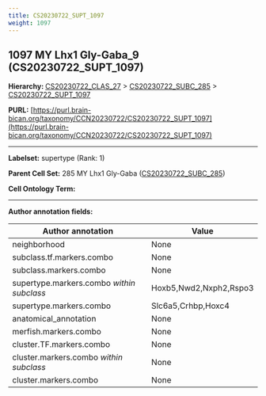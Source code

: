 ```yaml
---
title: CS20230722_SUPT_1097
weight: 1097
---
```

## 1097 MY Lhx1 Gly-Gaba_9 (CS20230722_SUPT_1097)
<b>Hierarchy: </b>
[CS20230722_CLAS_27](../CS20230722_CLAS_27) >
[CS20230722_SUBC_285](../CS20230722_SUBC_285) >
[CS20230722_SUPT_1097](../CS20230722_SUPT_1097)

**PURL:** [https://purl.brain-bican.org/taxonomy/CCN20230722/CS20230722_SUPT_1097](https://purl.brain-bican.org/taxonomy/CCN20230722/CS20230722_SUPT_1097)

---


**Labelset:** supertype (Rank: 1)

**Parent Cell Set:** 285 MY Lhx1 Gly-Gaba ([CS20230722_SUBC_285](../CS20230722_SUBC_285))



**Cell Ontology Term:** 

[MARKER GENES.]: #


---

[TRANSFERRED ANNOTATIONS.]: #


[AUTHOR ANNOTATION FIELDS.]: #


**Author annotation fields:**

| Author annotation | Value |
|-------------------|-------|
|neighborhood|None|
|subclass.tf.markers.combo|None|
|subclass.markers.combo|None|
|supertype.markers.combo _within subclass_|Hoxb5,Nwd2,Nxph2,Rspo3|
|supertype.markers.combo|Slc6a5,Crhbp,Hoxc4|
|anatomical_annotation|None|
|merfish.markers.combo|None|
|cluster.TF.markers.combo|None|
|cluster.markers.combo _within subclass_|None|
|cluster.markers.combo|None|
